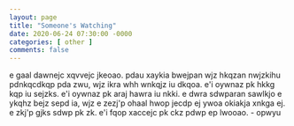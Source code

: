 ```yaml
---
layout: page
title: "Someone's Watching"
date: 2020-06-24 07:30:00 -0000
categories: [ other ]
comments: false
---
```

e gaal dawnejc xqvvejc jkeoao. pdau xaykia bwejpan wjz hkqzan nwjzkihu pdnkqcdkqp pda zwu, wjz ikra whh wnkqjz iu dkqoa. e'i oywnaz pk hkkg kqp iu sejzks. e'i oywnaz pk araj hawra iu nkki. e dwra sdwparan sawlkjo e ykqhz bejz sepd ia, wjz e zezj'p ohaal hwop jecdp ej ywoa okiakja xnkga ej. e zkj'p gjks sdwp pk zk. e'i fqop xaccejc pk ckz pdwp ep lwooao. - opwyu
